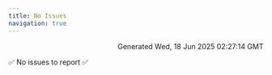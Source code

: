 ```yaml
---
title: No Issues
navigation: true
---
```


<p style="text-align:right;color:#cccs">
Generated Wed, 18 Jun 2025 02:27:14 GMT
</p>
<p>✅ No issues to report ✅</p>



